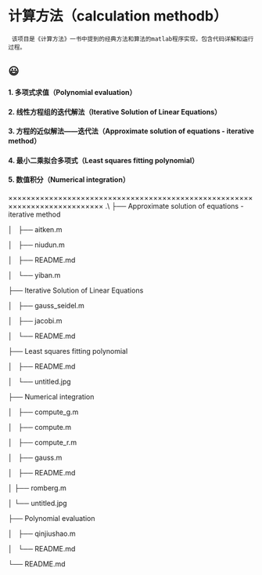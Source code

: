 # 计算方法（calculation methodb）
     该项目是《计算方法》一书中提到的经典方法和算法的matlab程序实现，包含代码详解和运行过程。
 :smiley:
 ----------------------------------------------------------------------------
 
 #### 1. 多项式求值（Polynomial evaluation）
 #### 2. 线性方程组的迭代解法（Iterative Solution of Linear Equations）
 #### 3. 方程的近似解法——迭代法（Approximate solution of equations - iterative method）
 #### 4. 最小二乘拟合多项式（Least squares fitting polynomial）
 #### 5. 数值积分（Numerical integration）

×××××××××××××××××××××××××××××××××××××××××××××××××××××××××××××××××××××××××××
.\\
├── Approximate solution of equations - iterative method

│   ├── aitken.m

│   ├── niudun.m

│   ├── README.md

│   └── yiban.m

├── Iterative Solution of Linear Equations

│   ├── gauss_seidel.m

│   ├── jacobi.m

│   └── README.md

├── Least squares fitting polynomial

│   ├── README.md

│   └── untitled.jpg

├── Numerical integration

│   ├── compute_g.m

│   ├── compute.m

│   ├── compute_r.m

│   ├── gauss.m

│   ├── README.md

│   ├── romberg.m

│   └── untitled.jpg

├── Polynomial evaluation

│   ├── qinjiushao.m

│   └── README.md

└── README.md

